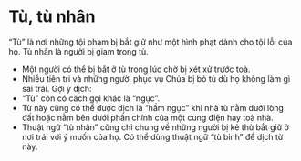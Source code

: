 # Tù, tù nhân

“Tù” là nơi những tội phạm bị bắt giữ như một hình phạt dành cho tội lỗi của họ. Tù nhân là người bị giam trong tù. 
- Một người có thể bị bắt ở tù trong lúc chờ bị xét xử trước toà. 
- Nhiều tiên tri và những người phục vụ Chúa bị bỏ tù dù họ không làm gì sai trái. 
Gợi ý dịch:
- “Tù” còn có cách gọi khác là “ngục”. 
- Từ này cũng có thể được dịch là “hầm ngục” khi nhà tù nằm dưới lòng đất hoặc nằm bên dưới phần chính của một cung điện hay toà nhà. 
- Thuật ngữ “tù nhân” cũng chỉ chung về những người bị kẻ thù bắt giữ ở nơi trái với ý muốn của họ. Có thể dùng thuật ngữ “tù binh” để dịch từ này.

